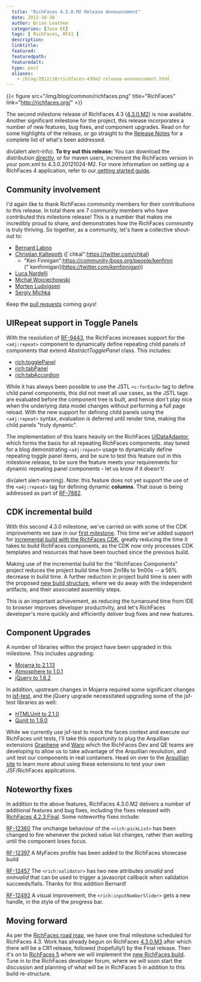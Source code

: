 ```yaml
---
  title: "RichFaces 4.3.0.M2 Release Announcement"
  date: 2012-10-30
  author: Brian Leathem
  categories: [Java EE]
  tags: [ RichFaces, RF43 ]
  description:
  linktitle:
  featured:
  featuredpath:
  featuredalt:
  type: post
  aliases:
    - /blog/2012/10/richfaces-430m2-release-announcement.html
---
```


{{< figure src="/img/blog/common/richfaces.png" title="RichFaces" link="http://richfaces.org/" >}}

The second milestone release of RichFaces 4.3 ([4.3.0.M2](https://issues.jboss.org/secure/ReleaseNote.jspa?projectId=12310341&version=12319880)) is now available. Another significant milestone for the project, this release incorporates a number of new features, bug fixes, and component upgrades. Read on for some highlights of the release, or go straight to the [Release Notes](https://issues.jboss.org/secure/ReleaseNote.jspa?projectId=12310341&version=12319880) for a complete list of what's been addressed.

div(alert alert-info). **To try out this release:** You can download the distribution [directly](http://www.jboss.org/richfaces/download/milestones), or for maven users, increment the RichFaces version in your pom.xml to 4.3.0.20121024-M2. For more information on setting up a RichFaces 4 application, refer to our<a href="http://community.jboss.org/wiki/GettingstartedwithRichFaces4x"> getting started guide</a>.

Community involvement
---------------------

I'd again like to thank RichFaces community members for their contributions to this release. In total there are 7 community members who have contributed this milestone release! This is a number that makes me incredibly proud to share, and demonstrates how the RichFaces community is truly thriving. So together, as a community, let's have a collective shout-out to:

-   [Bernard Labno](https://community.jboss.org/people/blabno)
-   [Christian Kaltepoth](https://community.jboss.org/people/chkal) ([`chkal":https://twitter.com/chkal)
    * "Ken Finnigan":https://community.jboss.org/people/kenfinni ("`kenfinnigan](https://twitter.com/kenfinnigan))
-   [Luca Nardelli](https://community.jboss.org/people/tritibo)
-   [Michał Wojciechowski](https://community.jboss.org/people/mwojciechowski)
-   [Morten Ludvigsen](https://community.jboss.org/people/mortenlud)
-   [Sergiy Michka](https://community.jboss.org/people/sergiy.michka)

Keep the [pull requests](https://community.jboss.org/wiki/GuideToUsePullRequestsWithGitHubAndJIRA) coming guys!

UIRepeat support in Toggle Panels
---------------------------------

With the resolution of [RF-9443](https://issues.jboss.org/browse/RF-9443), the RichFaces increases support for the `<a4j:repeat>` component to dynamically define repeating child panels of components that extend *AbstractTogglePanel* class. This includes:

-   [rich:togglePanel](http://showcase.richfaces.org/richfaces/component-sample.jsf?demo=togglePanel)
-   [rich:tabPanel](http://showcase.richfaces.org/richfaces/component-sample.jsf?demo=tabPanel)
-   [rich:tabAccordion](http://showcase.richfaces.org/richfaces/component-sample.jsf?demo=accordion)

While it has always been possible to use the JSTL `<c:forEach>` tag to define child panel components, this did not meet all use cases, as the JSTL tags are evaluated before the component tree is built, and hence don't play nice when the underlying data model changes without performing a full page reload. With the new support for defining child panels using the `<a4j:repeat>` syntax, evaluation is deferred until render time, making the child panels "truly dynamic".

The implementation of this leans heavily on the RichFaces [UIDataAdaptor](http://docs.jboss.org/richfaces/latest_4_X/javadoc/richfaces-components-ui/org/richfaces/component/UIDataAdaptor.html), which forms the basis for all repeating RichFaces components. stay tuned for a blog demonstrating `<a4j:repeat>` usage to dynamically define repeating toggle panel items, and be sure to test this feature out in this milestone release, to be sure the feature meets your requirements for dynamic repeating panel components - let us know if it doesn't!

div(alert alert-warning). Note: this feature does not yet support the use of the `<a4j:repeat>` tag for defining dynamic **columns**. That issue is being addressed as part of [RF-7882](https://issues.jboss.org/browse/RF-7882).

CDK incremental build
---------------------

With this second 4.3.0 milestone, we've carried on with some of the CDK improvements we saw in our [first milestone](http://www.bleathem.ca/blog/2012/08/richfaces-430m1-release-announcement.html). This time we've added support for [incremental build with the RichFaces CDK](https://issues.jboss.org/browse/RF-8287), greatly reducing the time it takes to build RichFaces components, as the CDK now only processes CDK templates and resources that have been touched since the previous build.

Making use of the incremental build for the "RichFaces Components" project reduces the project build time from 2m18s to 1m00s -- a 56% decrease in build time. A further reduction in project build time is seen with the proposed [new build structure](https://community.jboss.org/wiki/RichFaces43BuildRedesign), where we do away with the independent artifacts, and their associated assembly steps.

This is an important achievement, as reducing the turnaround time from IDE to browser improves developer productivity, and let's RichFaces developer's more quickly and efficiently deliver bug fixes and new features.

Component Upgrades
------------------

A number of libraries within the project have been upgraded in this milestone. This includes upgrading:

-   [Mojarra to 2.1.13](https://issues.jboss.org/browse/RF-12344)
-   [Atmosphere to 1.0.1](https://issues.jboss.org/browse/RF-12348)
-   [jQuery to 1.8.2](https://issues.jboss.org/browse/RF-12418)

In addition, upstream changes in Mojarra required some significant changes to [jsf-test](https://github.com/richfaces/jsf-test), and the jQuery upgrade necessitated upgrading some of the jsf-test libraries as well:

-   [HTMLUnit to 2.1.0](https://issues.jboss.org/browse/RF-12431)
-   [Qunit to 1.9.0](https://issues.jboss.org/browse/RF-12432)

While we currently use jsf-test to mock the faces context and execute our RichFaces unit tests, I'll take this opportunity to plug the Arquillian extensions [Graphene](http://arquillian.org/modules/graphene-extension/) and [Warp](http://arquillian.org/modules/warp-extension/) which the RichFaces Dev and QE teams are developing to allow us to take advantage of the Arquillian revolution, and unit test our components in real containers. Head on over to the [Arquillian site](http://arquillian.org/blog/tags/graphene/) to learn more about using these extensions to test your own JSF/RichFaces applications.

Noteworthy fixes
----------------

In addition to the above features, RichFaces 4.3.0.M2 delivers a number of additional features and bug fixes, including the fixes released with [RichFaces 4.2.3.Final](http://www.bleathem.ca/blog/2012/10/richfaces-423final-release-announcement.html). Some noteworthy fixes include:

[RF-12360](https://issues.jboss.org/browse/RF-12360)
The onchange behaviour of the `<rich:pickList>` has been changed to fire whenever the picked value list changes, rather than waiting until the component loses focus.

[RF-12397](https://issues.jboss.org/browse/RF-12397)
A MyFaces profile has been added to the RichFaces showcase build

[RF-12457](https://issues.jboss.org/browse/RF-12457)
The `<rich:validator>` has two new attributes *onvalid* and *oninvalid* that can be used to trigger a javascript callback when validation succeeds/fails. Thanks for this addition Bernard!

[RF-12492](https://issues.jboss.org/browse/RF-12457)
A visual improvement, the `<rich:inputNumberSlider>` gets a new handle, in the style of the progress bar.

Moving forward
--------------

As per the [RichFaces road map](https://issues.jboss.org/browse/RF#selectedTab=com.atlassian.jira.plugin.system.project%3Aroadmap-panel), we have one final milestone scheduled for RichFaces 4.3. Work has already begun on RichFaces [4.3.0.M3](https://issues.jboss.org/secure/RapidBoard.jspa?rapidView=221&view=planning) after which there will be a CR1 release, followed (hopefully!) by the Final release. Then it's on to [RichFaces 5](https://issues.jboss.org/secure/RapidBoard.jspa?rapidView=331&view=planning) where we will implement the [new RichFaces build](https://issues.jboss.org/browse/RF-12439). Tune in to the RichFaces developer forum, where we will soon start the discussion and planning of what will be in RichFaces 5 in addition to this build re-structure.
